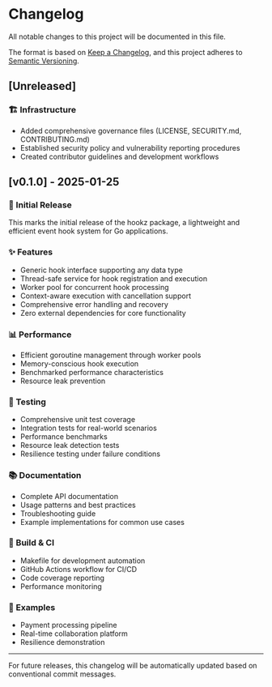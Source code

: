 # Changelog

All notable changes to this project will be documented in this file.

The format is based on [Keep a Changelog](https://keepachangelog.com/en/1.0.0/),
and this project adheres to [Semantic Versioning](https://semver.org/spec/v2.0.0.html).

## [Unreleased]

### 🏗️ Infrastructure
- Added comprehensive governance files (LICENSE, SECURITY.md, CONTRIBUTING.md)
- Established security policy and vulnerability reporting procedures
- Created contributor guidelines and development workflows

## [v0.1.0] - 2025-01-25

### 🔄 Initial Release
This marks the initial release of the hookz package, a lightweight and efficient event hook system for Go applications.

### ✨ Features
- Generic hook interface supporting any data type
- Thread-safe service for hook registration and execution
- Worker pool for concurrent hook processing
- Context-aware execution with cancellation support
- Comprehensive error handling and recovery
- Zero external dependencies for core functionality

### 📊 Performance
- Efficient goroutine management through worker pools
- Memory-conscious hook execution
- Benchmarked performance characteristics
- Resource leak prevention

### 🧪 Testing
- Comprehensive unit test coverage
- Integration tests for real-world scenarios
- Performance benchmarks
- Resource leak detection tests
- Resilience testing under failure conditions

### 📚 Documentation
- Complete API documentation
- Usage patterns and best practices
- Troubleshooting guide
- Example implementations for common use cases

### 🔧 Build & CI
- Makefile for development automation
- GitHub Actions workflow for CI/CD
- Code coverage reporting
- Performance monitoring

### 🎯 Examples
- Payment processing pipeline
- Real-time collaboration platform
- Resilience demonstration

---

For future releases, this changelog will be automatically updated based on conventional commit messages.